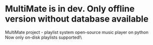 # MultiMate is in dev. Only offline version without database available 
MultiMate project - playlist system open-source music player on python\
Now only on-disk playlists supported!\

